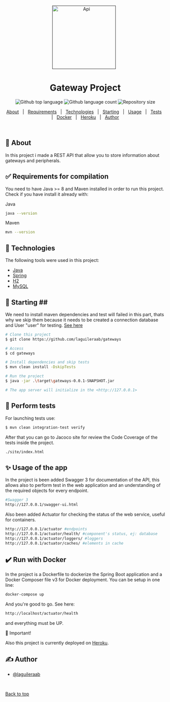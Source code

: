 <div align="center" id="top"> 
  <a href="" rel="noopener">

 <img width=200px height=200px src="https://i.imgur.com/6wj0hh6.jpg" alt="Api"></a>
  &#xa0;
</div>

<h1 align="center">Gateway Project</h1>

<p align="center">

  <img alt="Github top language" src="https://img.shields.io/github/languages/top/laguileraab/gateways?color=56BEB8">

  <img alt="Github language count" src="https://img.shields.io/github/languages/count/laguileraab/gateways?color=56BEB8">

  <img alt="Repository size" src="https://img.shields.io/github/repo-size/laguileraab/gateways?color=56BEB8">

</p>
<p align="center">
  <a href="#dart-about">About</a> &#xa0; | &#xa0;
    <a href="#white_check_mark-requirements-for-compilation">Requirements</a> &#xa0; | &#xa0;
    <a href="#rocket-technologies">Technologies</a> &#xa0; | &#xa0;
  <a href="#checkered_flag-starting">Starting</a> &#xa0; | &#xa0;
  <a href="#sparkles-usage-of-the-app">Usage</a> &#xa0; | &#xa0;
    <a href="#test_tube-perform-tests">Tests</a> &#xa0; | &#xa0;
  <a href="#heavy_check_mark-run-with-docker">Docker</a> &#xa0; | &#xa0;
  <a href="https://msoftgateways.herokuapp.com/swagger-ui.html">Heroku</a> &#xa0; | &#xa0;
  <a href="https://github.com/laguileraab" target="_blank">Author</a>
</p>

<br>

## :dart: About ##

In this project i made a REST API that allow you to store information about gateways and peripherals.

## :white_check_mark: Requirements for compilation <a name = "requirement"></a>

You need to have Java >= 8 and Maven installed in order to run this project. Check if you have install it already with:

Java
```bash
java --version
```

Maven
```bash
mvn --version
```

## :rocket: Technologies <a name = "tech"></a>

The following tools were used in this project:

- [Java](https://www.java.com/)
- [Spring](https://spring.io/)
- [H2](https://www.h2database.com/)
- [MySQL](https://www.mysql.com/)


## :checkered_flag: Starting ## <a name = "starting"></a>
We need to install maven dependencies and test will failed in this part, thats why we skip them because it needs to be created a connection database and User "user" for testing. [See here](https://docs.spring.io/spring-security/site/docs/5.0.x/reference/html/test-method.html#test-method-withuserdetails)


```bash
# Clone this project
$ git clone https://github.com/laguileraab/gateways

# Access
$ cd gateways

# Install dependencies and skip tests
$ mvn clean install -DskipTests

# Run the project
$ java -jar .\target\gateways-0.0.1-SNAPSHOT.jar

# The app server will initialize in the <http://127.0.0.1>

```


## :test_tube: Perform tests
For launching tests use:

```bash
$ mvn clean integration-test verify
```

After that you can go to Jacoco site for review the Code Coverage of the tests inside the project.

```bash
./site/index.html
```

## :sparkles: Usage of the app <a name = "usage"></a>

In the project is been added Swagger 3 for documentation of the API, this allows also to perform test in the web application and an understanding of the required objects for every endpoint.

```bash
#Swagger 3
http://127.0.0.1/swagger-ui.html
```

Also been added Actuator for checking the status of the web service, useful for containers.

```bash
http://127.0.0.1/actuator #endpoints
http://127.0.0.1/actuator/health/ #component's status, ej: database
http://127.0.0.1/actuator/loggers/ #loggers
http://127.0.0.1/actuator/caches/ #elements in cache
```

## :heavy_check_mark: Run with Docker <a name = "docker"></a>

In the project is a Dockerfile to dockerize the Spring Boot application and a Docker Composer file v3 for Docker deployment. You can be setup in one line:

```bash
docker-compose up
```

And you're good to go. See here:

```bash
http://localhost/actuator/health
```

and everything must be UP.

:triangular_flag_on_post: Important!

Also this project is currently deployed on [Heroku](https://msoftgateways.herokuapp.com/swagger-ui.html).


## ✍️ Author <a name = "author"></a>

- [@laguileraab](https://github.com/laguileraab)

&#xa0;

<a href="#top">Back to top</a>